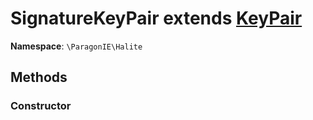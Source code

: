 # SignatureKeyPair extends [KeyPair](KeyPair.md)

**Namespace**: `\ParagonIE\Halite`

## Methods

### Constructor

